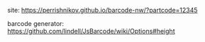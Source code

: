 site:
https://perrishnikov.github.io/barcode-nw/?partcode=12345

barcode generator:
https://github.com/lindell/JsBarcode/wiki/Options#height

